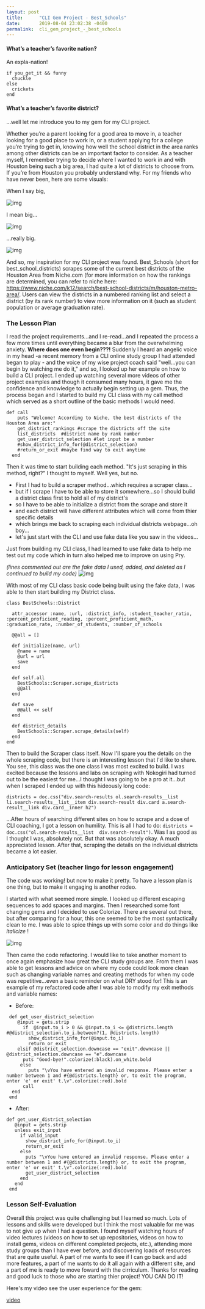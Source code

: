 ```yaml
---
layout: post
title:      "CLI Gem Project - Best_Schools"
date:       2019-08-04 23:02:38 -0400
permalink:  cli_gem_project_-_best_schools
---
```


#### What’s a teacher’s favorite nation?
An expla-nation! 

```
if you_get_it && funny
  chuckle
else 
  crickets
end 
```



#### What’s a teacher’s favorite district?
...well let me introduce you to my gem for my CLI project. 

Whether you’re a parent looking for a good area to move in, a teacher looking for a good place to work in, or a student applying for a college you’re trying to get in, knowing how well the school district in the area ranks among other districts can be an important factor to consider. As a teacher myself, I remember trying to decide where I wanted to work in and with Houston being such a big area, I had quite a lot of districts to choose from. If you’re from Houston you probably understand why. For my friends who have never been, here are some visuals:

When I say big, 

![img](https://www.texasmonthly.com/wp-content/uploads/2014/04/san-francisco-8.png)

I mean big...

![img](https://www.texasmonthly.com/wp-content/uploads/2014/04/london-8.png)

...really big.

![img](https://www.texasmonthly.com/wp-content/uploads/2014/04/honolulu-8.png)

And so, my inspiration for my CLI project was found. Best_Schools (short for best_school_districts) scrapes some of the current best districts of the Houston Area from Niche.com (for more information on how the rankings are determined, you can refer to niche here: [](https://www.niche.com/k12/search/best-school-districts/m/houston-metro-area/)https://www.niche.com/k12/search/best-school-districts/m/houston-metro-area/. Users can view the districts in a numbered ranking list and select a district (by its rank number) to view more information on it (such as student population or average graduation rate). 

### The Lesson Plan

I read the project requirements...and I re-read...and I repeated the process a few more times until everything became a blur from the overwhelming anxiety. **Where does one even begin???!** Suddenly I heard an angelic voice in my head -a recent memory from a CLI online study group I had attended began to play - and the voice of my wise project coach said "well...you can begin by watching me do it," and so, I looked up her example on how to build a CLI project. I ended up watching several more videos of other project examples and though it consumed many hours, it gave me the confidence and knowledge to actually begin setting up a gem. Thus, the process began and I started to build my CLI class with my call method which served as a short outline of the basic methods I would need. 

```
def call
    puts "Welcome! According to Niche, the best districts of the Houston Area are:"
    get_district_rankings #scrape the districts off the site
    list_districts  #district name by rank number
    get_user_district_selection #let input be a number
    #show_district_info_for(@district_selection)
    #return_or_exit #maybe find way to exit anytime
  end 
```

Then it was time to start building each method. "It's just scraping in this method, right?" I thought to myself. Well yes, but no.
- First I had to build a scraper method...which requires a scraper class...
- but if I scrape I have to be able to store it somewhere...so I should build a district class first to hold all of my district's
- so I have to be able to initialize a district from the scrape and store it
- and each district will have different attributes which will come from thier specific details
- which brings me back to scraping each individual districts webpage...oh boy...
- let's just start with the CLI and use fake data like you saw in the videos...

Just from building my CLI class, I had learned to use fake data to help me test out my code which in turn also helped me to improve on using Pry. 


*(lines commented out are the fake data I used, added, and deleted as I continued to build my code)*
![img](https://i.imgur.com/86FjLx8.png?1[/img)

With most of my CLI class basic code being built using the fake data, I was able to then start building my District class. 


```
class BestSchools::District
  
  attr_accessor :name, :url, :district_info, :student_teacher_ratio, :percent_proficient_reading, :percent_proficient_math, :graduation_rate, :number_of_students, :number_of_schools
  
  @@all = []
  
  def initialize(name, url)
    @name = name
    @url = url
    save
  end 
  
  def self.all
    BestSchools::Scraper.scrape_districts
    @@all
  end
  
  def save
    @@all << self
  end 
  
  def district_details
    BestSchools::Scraper.scrape_details(self)
  end 
end 
```

Then to build the Scraper class itself. Now I'll spare you the details on the whole scraping code, but there is an interesting lesson that I'd like to share. You see, this class was the one class I was most excited to build. I was excited because the lessons and labs on scraping with Nokogiri had turned out to be the easiest for me...I thought I was going to be a pro at it...but when I scraped I ended up with this hideously long code:


`districts = doc.css("div.search-results ol.search-results__list li.search-results__list__item div.search-result div.card a.search-result__link div.card__inner h2")`

...After hours of searching different sites on how to scrape and a dose of CLI coaching, I got a lesson on humility. This is all I had to do:  `districts = doc.css("ol.search-results__list  div.search-result")`. Was I as good as I thought I was, absolutely not. But that was absolutely okay. A much appreciated lesson. After that, scraping the details on the individual districts became a lot easier. 

### Anticipatory Set (teacher lingo for lesson engagement)

The code was working! but now to make it pretty. To have a lesson plan is one thing, but to make it engaging is another rodeo. 

I started with what seemed more simple. I looked up different escaping sequences to add spaces and margins. Then I researched some font changing gems and I decided to use Colorize. There are several out there, but after comparing for a hour, this one seemed to be the most syntactically clean to me. I was able to spice things up with some color and do things like *italicize* !

![img](https://i.imgur.com/sJIReiZ.png[/img)


Then came the code refactoring. I would like to take another moment to once again emphasize how great the CLI study groups are. From them I was able to get lessons and advice on where my code could look more clean such as changing variable names and creating methods for when my code was repetitive...even a basic reminder on what DRY stood for! This is an example of my refactored code after I was able to modify my exit methods and variable names:

- Before:
```
 def get_user_district_selection
    @input = gets.strip
      if  @input.to_i > 0 && @input.to_i <= @districts.length #@district_selection.to_i.between?(1, @districts.length)
        show_district_info_for(@input.to_i)
        return_or_exit
    elsif @district_selection.downcase == "exit".downcase || @district_selection.downcase == "e".downcase 
      puts "Good-bye!".colorize(:black).on_white.bold
     else 
        puts "\vYou have entered an invalid response. Please enter a number between 1 and #{@districts.length} or, to exit the program, enter 'e' or exit' t.\v".colorize(:red).bold
      call
  end
 end 
```

- After:
 ```
 def get_user_district_selection
    @input = gets.strip
    unless exit_input
      if valid_input
        show_district_info_for(@input.to_i)
        return_or_exit
      else 
        puts "\vYou have entered an invalid response. Please enter a number between 1 and #{@districts.length} or, to exit the program, enter 'e' or exit' t.\v".colorize(:red).bold
        get_user_district_selection
      end
    end 
  end 
```



 ###  Lesson Self-Evaluation
 
 Overall this project was quite challenging but I learned so much. Lots of lessons and skills were developed but I think the most valuable for me was to not give up when I had a question. I found myself watching hours of video lectures (videos on how to set up repositories, videos on how to install gems, videos on different completed projects, etc.), attending more study groups than I have ever before, and discovering loads of resources that are quite useful.  A part of me wants to see if I can go back and add more features, a part of me wants to do it all again with a different site, and a part of me is ready to move foward with the cirriculum. Thanks for reading and good luck to those who are starting thier project! YOU CAN DO IT!
 
 Here's my video see the user experience for the gem:
 
[video](https://youtu.be/DIFj4cbSBys)
 
 
 
 
 
 
 









